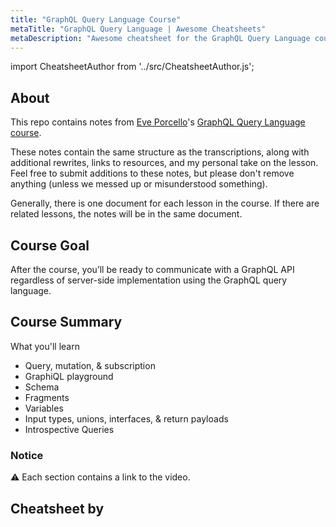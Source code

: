 ```yaml
---
title: "GraphQL Query Language Course"
metaTitle: "GraphQL Query Language | Awesome Cheatsheets"
metaDescription: "Awesome cheatsheet for the GraphQL Query Language course"
---
```


import CheatsheetAuthor from '../src/CheatsheetAuthor.js';

## About

This repo contains notes from [Eve Porcello](https://twitter.com/eveporcello)'s [GraphQL Query Language course](https://egghead.io/lessons/gatsby-set-up-a-shopify-account).

These notes contain the same structure as the transcriptions, along with additional rewrites, links to resources, and my personal take on the lesson. Feel free to submit additions to these notes, but please don't remove anything (unless we messed up or misunderstood something).

Generally, there is one document for each lesson in the course. If there are related lessons, the notes will be in the same document.

## Course Goal

After the course, you’ll be ready to communicate with a GraphQL API regardless of server-side implementation using the GraphQL query language.

## Course Summary

What you'll learn

- Query, mutation, & subscription
- GraphiQL playground
- Schema
- Fragments
- Variables
- Input types, unions, interfaces, & return payloads
- Introspective Queries

### Notice

⚠️ Each section contains a link to the video.

## Cheatsheet by

<CheatsheetAuthor 
    name="Lauro Silva"
    twitterUrl="https://twitter.com/laurosilvacom"
    githubUrl="https://github.com/laurosilvacom"
    description="Software Engineer"
/>
